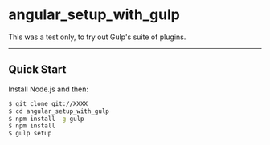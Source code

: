 # angular_setup_with_gulp

This was a test only, to try out Gulp's suite of plugins.

***

## Quick Start

Install Node.js and then:

```sh
$ git clone git://XXXX
$ cd angular_setup_with_gulp
$ npm install -g gulp
$ npm install
$ gulp setup
```

